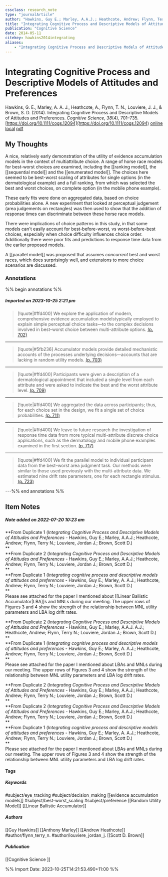 ```yaml
---
cssclass: research_note
type: "journalArticle"
author: "Hawkins, Guy E.; Marley, A.A.J.; Heathcote, Andrew; Flynn, Terry N.; Louviere, Jordan J.; Brown, Scott D."
title: "Integrating Cognitive Process and Descriptive Models of Attitudes and Preferences"
publication: "Cognitive Science"
date: 2014-05-11
citekey: hawkins2014integrating
aliases: 
    - "Integrating Cognitive Process and Descriptive Models of Attitudes and Preferences"
---
```


# Integrating Cognitive Process and Descriptive Models of Attitudes and Preferences

Hawkins, G. E., Marley, A. A. J., Heathcote, A., Flynn, T. N., Louviere, J. J., & Brown, S. D. (2014). Integrating Cognitive Process and Descriptive Models of Attitudes and Preferences. _Cognitive Science_, _38_(4), 701–735. [https://doi.org/10.1111/cogs.12094](https://doi.org/10.1111/cogs.12094)
[online](http://zotero.org/users/local/kZl3QdXV/items/JRGGUVQL) [local](zotero://select/library/items/JRGGUVQL) [pdf](file:///home/gjc216/Zotero/storage/4VJLID2Q/Hawkins%20et%20al._2014_Integrating%20Cognitive%20Process%20and%20Descriptive%20Models%20of%20Attitudes%20and%20Preferences.pdf)
 


## My Thoughts

A nice, relatively early demonstration of the utility of evidence accumulation models in the context of multiattribute choice. A range of horse race models for best-worst choices are examined, including the [[ranking model]], the [[sequential model]] and the [[enumerated model]]. The choices here seemed to be best-worst scaling of attributes for single options (in the dermatological example) and a full ranking, from which was selected the best and worst choices, on complete option (in the mobile phone example).
 
These early fits were done on aggregated data, based on choice probabilities alone. A new experiment that looked at perceptual judgement (area judgements on rectangles) was then used to show that the addition of response times can discriminate between these horse race models.

There were implications of choice patterns in this study, in that some models can't easily account for best-before-worst, vs worst-before-best choices, especially when choice difficulty influences choice order. Additionally there were poor fits and predictions to response time data from the earlier proposed models.

A [[parallel model]] was proposed that assumes *concurrent* best and worst races, which does surprisingly well, and extensions to more choice scenarios are discussed.
 
### Annotations

%% begin annotations %%
##### Imported on 2023-10-25 2:21 pm
>[!quote|#ffd400]
>We explore the application of modern, comprehensive evidence accumulation modelstypically employed to explain simple perceptual choice tasks—to the complex decisions involved in best–worst choice between multi-attribute options. [(p. 702)](zotero://open-pdf/library/items/4VJLID2Q?page=702&annotation=RYY5NLPG)

---
>[!quote|#5fb236]
>Accumulator models provide detailed mechanistic accounts of the processes underlying decisions—accounts that are lacking in random utility models. [(p. 703)](zotero://open-pdf/library/items/4VJLID2Q?page=703&annotation=8B9M964T)

---
>[!quote|#ffd400]
>Participants were given a description of a dermatological appointment that included a single level from each attribute and were asked to indicate the best and the worst attribute level. [(p. 709)](zotero://open-pdf/library/items/4VJLID2Q?page=709&annotation=YMBLB3VH)

---
>[!quote|#ffd400]
>We aggregated the data across participants; thus, for each choice set in the design, we fit a single set of choice probabilities. [(p. 711)](zotero://open-pdf/library/items/4VJLID2Q?page=711&annotation=LGGNA9BD)

---
>[!quote|#ffd400]
>We leave to future research the investigation of response time data from more typical multi-attribute discrete choice applications, such as the dermatology and mobile phone examples examined in the first section. [(p. 717)](zotero://open-pdf/library/items/4VJLID2Q?page=717&annotation=JC3S9GAC)

---
>[!quote|#ffd400]
>We fit the parallel model to individual participant data from the best–worst area judgment task. Our methods were similar to those used previously with the multi-attribute data. We estimated nine drift rate parameters, one for each rectangle stimulus. [(p. 723)](zotero://open-pdf/library/items/4VJLID2Q?page=723&annotation=HQHJNU27)

---%% end annotations %%

## Item Notes

##### Note added on 2022-07-20 10:23 am

**From Duplicate 1 (_Integrating Cognitive Process and Descriptive Models of Attitudes and Preferences_ - Hawkins, Guy E.; Marley, A.A.J.; Heathcote, Andrew; Flynn, Terry N.; Louviere, Jordan J.; Brown, Scott D.)  
**  
**From Duplicate 2 (_Integrating Cognitive Process and Descriptive Models of Attitudes and Preferences_ - Hawkins, Guy E.; Marley, A.A.J.; Heathcote, Andrew; Flynn, Terry N.; Louviere, Jordan J.; Brown, Scott D.)  
**  
**From Duplicate 1 (_Integrating cognitive process and descriptive models of attitudes and preferences_ - Hawkins, Guy E.; Marley, A. A.J.; Heathcote, Andrew; Flynn, Terry N.; Louviere, Jordan J.; Brown, Scott D.)  
**  
Please see attached for the paper I mentioned about [[Linear Ballistic Accumulator|LBA]]s and MNLs during our meeting. The upper rows of Figures 3 and 4 show the strength of the relationship between MNL utility parameters and LBA log drift rates.  
  
**From Duplicate 2 (_Integrating Cognitive Process and Descriptive Models of Attitudes and Preferences_ - Hawkins, Guy E.; Marley, A.A.J. A.J.; Heathcote, Andrew; Flynn, Terry N.; Louviere, Jordan J.; Brown, Scott D.)  
**  
**From Duplicate 1 (_Integrating cognitive process and descriptive models of attitudes and preferences_ - Hawkins, Guy E.; Marley, A. A.J.; Heathcote, Andrew; Flynn, Terry N.; Louviere, Jordan J.; Brown, Scott D.)  
**  
Please see attached for the paper I mentioned about LBAs and MNLs during our meeting. The upper rows of Figures 3 and 4 show the strength of the relationship between MNL utility parameters and LBA log drift rates.  
  
**From Duplicate 2 (_Integrating Cognitive Process and Descriptive Models of Attitudes and Preferences_ - Hawkins, Guy E.; Marley, A.A.J.; Heathcote, Andrew; Flynn, Terry N.; Louviere, Jordan J.; Brown, Scott D.)  
**  
**From Duplicate 2 (_Integrating Cognitive Process and Descriptive Models of Attitudes and Preferences_ - Hawkins, Guy E.; Marley, A.A.J.; Heathcote, Andrew; Flynn, Terry N.; Louviere, Jordan J.; Brown, Scott D.)  
**  
**From Duplicate 1 (_Integrating cognitive process and descriptive models of attitudes and preferences_ - Hawkins, Guy E.; Marley, A. A.J.; Heathcote, Andrew; Flynn, Terry N.; Louviere, Jordan J.; Brown, Scott D.)  
**  
Please see attached for the paper I mentioned about LBAs and MNLs during our meeting. The upper rows of Figures 3 and 4 show the strength of the relationship between MNL utility parameters and LBA log drift rates.

#### Tags

##### Keywords

#subject/eye_tracking #subject/decision_making [[evidence accumulation models]] #subject/best-worst_scaling #subject/preference [[Random Utility Model]] [[Linear Ballistic Accumulator]]

##### Authors

[[Guy Hawkins]] [[Anthony Marley]]  [[Andrew Heathcote]] #author/flynn_terry_n. #author/louviere_jordan_j. [[Scott D. Brown]]

##### Publication

[[Cognitive Science ]]


%% Import Date: 2023-10-25T14:21:53.490+11:00 %%
